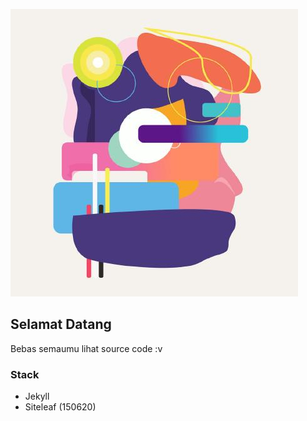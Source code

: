 ![avatar.jpg](_uploads/avatar.jpg)

## Selamat Datang

Bebas semaumu lihat source code :v

### Stack
- Jekyll
- Siteleaf (150620)

